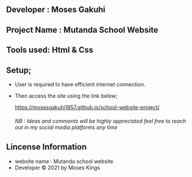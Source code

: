 ## Developer : Moses Gakuhi

## Project Name : Mutanda School Website

## Tools used: Html & Css

## Setup;  
* User is required to have efficient internet connection.
* Then access the site using the link below;

  https://mosesgakuhi1857.github.io/school-website-project/
  
  ###### NB : Ideas and comments will be highly appreciated feel free to reach out in my social media platforms any time

## Lincense Information

 * website name : Mutanda school website
 * Developer &copy; 2021 by Moses Kings

          
       
